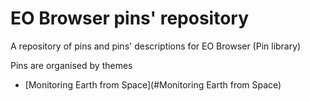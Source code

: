 # EO Browser pins' repository
A repository of pins and pins' descriptions for EO Browser (Pin library)

Pins are organised by themes

 - [Monitoring Earth from Space](#Monitoring Earth from Space)
